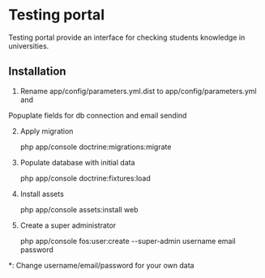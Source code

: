 Testing portal
==============

Testing portal provide an interface for checking students knowledge in universities.

Installation
-----------

1) Rename app/config/parameters.yml.dist to app/config/parameters.yml and

Popuplate fields for db connection and email sendind

2) Apply migration

    php app/console doctrine:migrations:migrate

3) Populate database with initial data

    php app/console doctrine:fixtures:load

4) Install assets

    php app/console assets:install web

5) Create a super administrator

    php app/console fos:user:create --super-admin username email password

*: Change username/email/password for your own data
